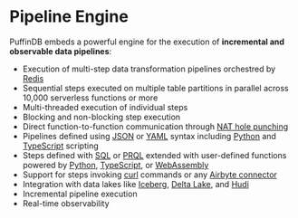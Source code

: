 # Pipeline Engine

PuffinDB embeds a powerful engine for the execution of **incremental and observable data pipelines**:

- Execution of multi-step data transformation pipelines orchestred by [Redis](https://redis.io/)
- Sequential steps executed on multiple table partitions in parallel across 10,000 serverless functions or more
- Multi-threaded execution of individual steps
- Blocking and non-blocking step execution
- Direct function-to-function communication through [NAT hole punching](https://github.com/spcl/tcpunch)
- Pipelines defined using [JSON](https://www.json.org/) or [YAML](https://yaml.org/) syntax including [Python](https://www.python.org/) and [TypeScript](https://www.typescriptlang.org/) scripting
- Steps defined with [SQL](Query%20Proxy.md#dialect-translation) or [PRQL](https://prql-lang.org/) extended with user-defined functions powered by [Python](https://www.python.org/), [TypeScript](https://www.typescriptlang.org/), or [WebAssembly](https://webassembly.org/)
- Support for steps invoking [curl](https://curl.se/) commands or any [Airbyte connector](https://airbyte.com/connectors)
- Integration with data lakes like [Iceberg](https://iceberg.apache.org/), [Delta Lake](https://delta.io/), and [Hudi](https://hudi.apache.org/)
- Incremental pipeline execution
- Real-time observability
